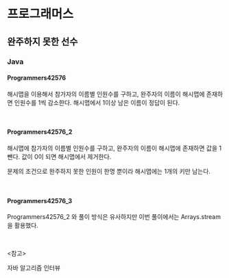 # 프로그래머스

## 완주하지 못한 선수

### Java

#### Programmers42576

해시맵을 이용해서 참가자의 이름별 인원수를 구하고, 완주자의 이름이 해시맵에 존재하면 인원수를 1씩 감소한다. 해시맵에서 1이상 남은 이름이 정답이 된다.

<br>

#### Programmers42576_2

해시맵에 참가자의 이름별 인원수를 구하고, 완주자의 이름이 해시맵에 존재하면 값을 1 뺀다. 값이 0이 되면 해시맵에서 제거한다.

문제의 조건으로 완주하지 못한 인원이 한명 뿐이라 해시맵에는 1개의 키만 남는다.

<br>

#### Programmers42576_3

Programmers42576_2 와 풀이 방식은 유사하지만 이번 풀이에서는 Arrays.stream 을 활용했다.

<br>

<참고>

자바 알고리즘 인터뷰

